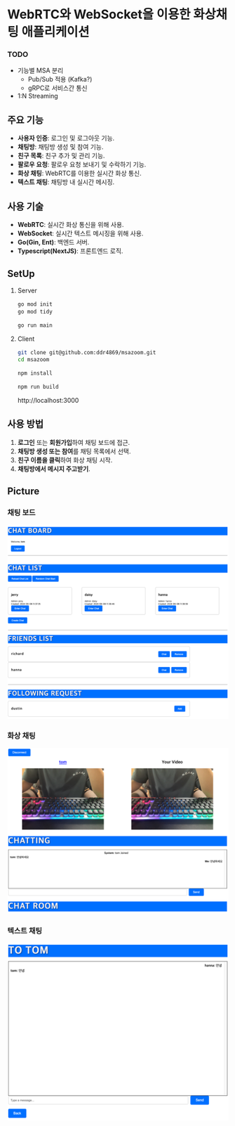 # WebRTC와 WebSocket을 이용한 화상채팅 애플리케이션

### TODO
- 기능별 MSA 분리
    - Pub/Sub 적용 (Kafka?)
    - gRPC로 서비스간 통신
- 1:N Streaming

## 주요 기능

- **사용자 인증**: 로그인 및 로그아웃 기능.
- **채팅방**: 채팅방 생성 및 참여 기능.
- **친구 목록**: 친구 추가 및 관리 기능.
- **팔로우 요청**: 팔로우 요청 보내기 및 수락하기 기능.
- **화상 채팅**: WebRTC를 이용한 실시간 화상 통신.
- **텍스트 채팅**: 채팅방 내 실시간 메시징.

## 사용 기술

- **WebRTC**: 실시간 화상 통신을 위해 사용.
- **WebSocket**: 실시간 텍스트 메시징을 위해 사용.
- **Go(Gin, Ent)**: 백엔드 서버.
- **Typescript(NextJS)**: 프론트엔드 로직.

## SetUp

1. Server
    ```bash
    go mod init
    go mod tidy
    ```
    ```bash
    go run main
    ```

2. Client
    ```bash
    git clone git@github.com:ddr4869/msazoom.git
    cd msazoom
    ```
    ```bash
    npm install
    ```
    ```bash
    npm run build
    ```
    http://localhost:3000




## 사용 방법

1. **로그인** 또는 **회원가입**하여 채팅 보드에 접근.
2. **채팅방 생성 또는 참여**를 채팅 목록에서 선택.
3. **친구 이름을 클릭**하여 화상 채팅 시작.
4. **채팅방에서 메시지 주고받기**.

## Picture

### 채팅 보드
![채팅 보드](./docs/picture/dashboard.png)

### 화상 채팅
![화상 채팅](./docs/picture/chat.png)

### 텍스트 채팅
![텍스트 채팅](./docs/picture/message.png)